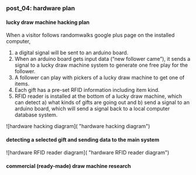 ### post_04: hardware plan


#### lucky draw machine hacking plan

When a visitor follows  randomwalks google plus page on the installed computer,

1. a digital signal will be sent to an arduino board.
2. When an arduino board gets input data (“new follower came”), it sends a signal to a lucky draw machine system to generate one free play for the follower.
3. A follower can play with pickers of a lucky draw machine to get one of items.
4. Each gift has a pre-set RFID information including item kind.
5. RFID reader is installed at the bottom of a lucky draw machine, which can detect
  a) what kinds of gifts are going out and
  b) send a signal to an arduino board, which will send a signal back to a local computer database system.

![hardware hacking diagram]( "hardware hacking diagram")


#### detecting a selected gift and sending data to the main system

![hardware RFID reader diagram]( "hardware RFID reader diagram")

#### commercial (ready-made) draw machine research
